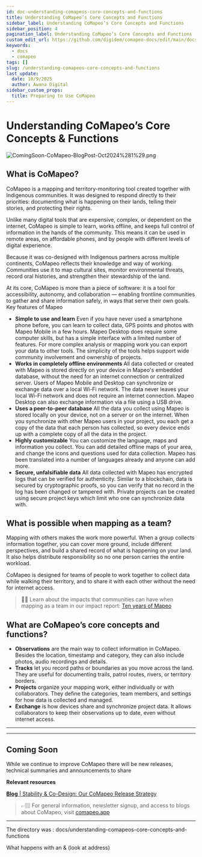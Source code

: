 ```yaml
---
id: doc-understanding-comapeos-core-concepts-and-functions
title: Understanding CoMapeo’s Core Concepts and Functions
sidebar_label: Understanding CoMapeo’s Core Concepts and Functions
sidebar_position: 4
pagination_label: Understanding CoMapeo’s Core Concepts and Functions
custom_edit_url: https://github.com/digidem/comapeo-docs/edit/main/docs/understanding-comapeos-core-concepts-and-functions.md
keywords:
  - docs
  - comapeo
tags: []
slug: /understanding-comapeos-core-concepts-and-functions
last_update:
  date: 10/9/2025
  author: Awana Digital
sidebar_custom_props:
  title: Preparing to Use CoMapeo
---
```


# Understanding CoMapeo’s Core Concepts & Functions


![ComingSoon-CoMapeo-BlogPost-Oct2024%281%29.png](/images/understandingcomapeo_0.png)


## What is CoMapeo?


CoMapeo is a mapping and territory-monitoring tool created together with Indigenous communities. It was designed to respond directly to their priorities: documenting what is happening on their lands, telling their stories, and protecting their rights.


Unlike many digital tools that are expensive, complex, or dependent on the internet, CoMapeo is simple to learn, works offline, and keeps full control of information in the hands of the community. This means it can be used in remote areas, on affordable phones, and by people with different levels of digital experience.


Because it was co-designed with Indigenous partners across multiple continents, CoMapeo reflects their knowledge and way of working. Communities use it to map cultural sites, monitor environmental threats, record oral histories, and strengthen their stewardship of the land.


At its core, CoMapeo is more than a piece of software: it is a tool for accessibility, autonomy, and collaboration — enabling frontline communities to gather and share information safely, in ways that serve their own goals.
Key features of Mapeo

- **Simple to use and learn**
Even if you have never used a smartphone phone before, you can learn to collect data, GPS points and photos with Mapeo Mobile in a few hours. Mapeo Desktop does require some computer skills, but has a simple interface with a limited number of features. For more complex analysis or mapping work you can export your data to other tools. The simplicity of the tools helps support wide community involvement and ownership of projects.
- **Works in completely offline environments**
All data collected or created with Mapeo is stored directly on your device in Mapeo's embedded database, without the need for an internet connection or centralized server. Users of Mapeo Mobile and Desktop can synchronize or exchange data over a local Wi-Fi network. The data never leaves your local Wi-Fi network and does not require an internet connection. Mapeo Desktop can also exchange information via a file using a USB drive.
- **Uses a peer-to-peer database**
All the data you collect using Mapeo is stored locally on your device, not on a server or on the internet. When you synchronize with other Mapeo users in your project, you each get a copy of the data that each person has collected, so every device ends up with a complete copy of all the data in the project.
- **Highly customizable**
You can customize the language, maps and information you collect. You can add detailed offline maps of your area, and change the icons and questions used for data collection. Mapeo has been translated into a number of languages already and anyone can add more.
- **Secure, unfalsifiable data**
All data collected with Mapeo has encrypted logs that can be verified for authenticity. Similar to a blockchain, data is secured by cryptographic proofs, so you can verify that no record in the log has been changed or tampered with. Private projects can be created using secure project keys which limit who one can synchronize data with.

## What is possible when mapping as a team?


Mapping with others makes the work more powerful. When a group collects information together, you can cover more ground, include different perspectives, and build a shared record of what is happening on your land. It also helps distribute responsibility so no one person carries the entire workload.


CoMapeo is designed for teams of people to work together to collect data while walking their territory, and to share it with each other without the need for internet access. 


> 💪🏽 Learn about the impacts that communities can have when mapping as a team in our impact report: [Ten years of Mapeo](https://awana.digital/blog/ten-years-of-mapeo-a-report-to-celebrate-the-exceptional-work-of-mapeo-users-around-the-world)


## What are CoMapeo’s core concepts and functions?

- **Observations** are the main way to collect information in CoMapeo. Besides the location, timestamp and category, they can also include photos, audio recordings and details.
- **Tracks** let you record paths or boundaries as you move across the land. They are useful for documenting trails, patrol routes, rivers, or territory borders.
- **Projects** organize your mapping work, either individually or with collaborators. They define the categories, team members, and settings for how data is collected and managed.
- **Exchange** is how devices share and synchronize project data. It allows collaborators to keep their observations up to date, even without internet access.

---


---


## Coming Soon


While we continue to improve CoMapeo there will be new releases, technical summaries and announcements to share


**Relevant resources**


[**Blog**](https://awana.digital/blog/stability-co-design-our-comapeo-release-strategy)[ | Stability & Co-Design: Our CoMapeo Release Strategy](https://awana.digital/blog/stability-co-design-our-comapeo-release-strategy)


> 👉🏽 For general information, newsletter signup, and access to blogs about CoMapeo, visit [comapeo.app](http://comapeo.app/) 


---


The directory  was : docs/understanding-comapeos-core-concepts-and-functions


What happens with an & (look at address)


